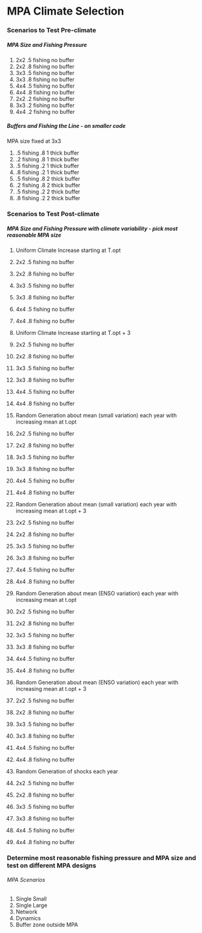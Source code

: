 # MPA Climate Selection

### Scenarios to Test Pre-climate

##### MPA Size and Fishing Pressure

1. 2x2 .5 fishing no buffer
2. 2x2 .8 fishing no buffer
3. 3x3 .5 fishing no buffer
4. 3x3 .8 fishing no buffer
5. 4x4 .5 fishing no buffer
6. 4x4 .8 fishing no buffer
7. 2x2 .2 fishing no buffer
8. 3x3 .2 fishing no buffer
9. 4x4 .2 fishing no buffer

##### Buffers and Fishing the Line - on smaller code

MPA size fixed at 3x3

1. .5 fishing .8 1 thick buffer
2. .2 fishing .8 1 thick buffer
3. .5 fishing .2 1 thick buffer
4. .8 fishing .2 1 thick buffer
5. .5 fishing .8 2 thick buffer
6. .2 fishing .8 2 thick buffer
7. .5 fishing .2 2 thick buffer
8. .8 fishing .2 2 thick buffer

### Scenarios to Test Post-climate

##### MPA Size and Fishing Pressure with climate variability - pick most reasonable MPA size

1. Uniform Climate Increase starting at T.opt

1. 2x2 .5 fishing no buffer
2. 2x2 .8 fishing no buffer
3. 3x3 .5 fishing no buffer
4. 3x3 .8 fishing no buffer
5. 4x4 .5 fishing no buffer
6. 4x4 .8 fishing no buffer

2. Uniform Climate Increase starting at T.opt + 3

1. 2x2 .5 fishing no buffer
2. 2x2 .8 fishing no buffer
3. 3x3 .5 fishing no buffer
4. 3x3 .8 fishing no buffer
5. 4x4 .5 fishing no buffer
6. 4x4 .8 fishing no buffer


3. Random Generation about mean (small variation) each year with increasing mean at t.opt

1. 2x2 .5 fishing no buffer
2. 2x2 .8 fishing no buffer
3. 3x3 .5 fishing no buffer
4. 3x3 .8 fishing no buffer
5. 4x4 .5 fishing no buffer
6. 4x4 .8 fishing no buffer

4. Random Generation about mean (small variation) each year with increasing mean at t.opt + 3

1. 2x2 .5 fishing no buffer
2. 2x2 .8 fishing no buffer
3. 3x3 .5 fishing no buffer
4. 3x3 .8 fishing no buffer
5. 4x4 .5 fishing no buffer
6. 4x4 .8 fishing no buffer


5. Random Generation about mean (ENSO variation) each year with increasing mean at t.opt

1. 2x2 .5 fishing no buffer
2. 2x2 .8 fishing no buffer
3. 3x3 .5 fishing no buffer
4. 3x3 .8 fishing no buffer
5. 4x4 .5 fishing no buffer
6. 4x4 .8 fishing no buffer


6. Random Generation about mean (ENSO variation) each year with increasing mean at t.opt + 3

1. 2x2 .5 fishing no buffer
2. 2x2 .8 fishing no buffer
3. 3x3 .5 fishing no buffer
4. 3x3 .8 fishing no buffer
5. 4x4 .5 fishing no buffer
6. 4x4 .8 fishing no buffer


7. Random Generation of shocks each year 

1. 2x2 .5 fishing no buffer
2. 2x2 .8 fishing no buffer
3. 3x3 .5 fishing no buffer
4. 3x3 .8 fishing no buffer
5. 4x4 .5 fishing no buffer
6. 4x4 .8 fishing no buffer

### Determine most reasonable fishing pressure and MPA size and test on different MPA designs

###### MPA Scenarios

1. Single Small
2. Single Large
3. Network
4. Dynamics
5. Buffer zone outside MPA
